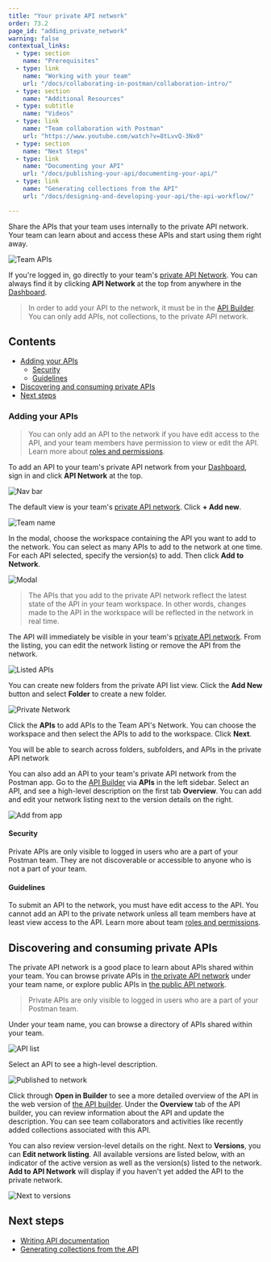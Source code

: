 ```yaml
---
title: "Your private API network"
order: 73.2
page_id: "adding_private_network"
warning: false
contextual_links:
  - type: section
    name: "Prerequisites"
  - type: link
    name: "Working with your team"
    url: "/docs/collaborating-in-postman/collaboration-intro/"
  - type: section
    name: "Additional Resources"
  - type: subtitle
    name: "Videos"
  - type: link
    name: "Team collaboration with Postman"
    url: "https://www.youtube.com/watch?v=8tLvvQ-3Nx0"
  - type: section
    name: "Next Steps"
  - type: link
    name: "Documenting your API"
    url: "/docs/publishing-your-api/documenting-your-api/"
  - type: link
    name: "Generating collections from the API"
    url: "/docs/designing-and-developing-your-api/the-api-workflow/"

---
```


Share the APIs that your team uses internally to the private API network. Your team can learn about and access these APIs and start using them right away.

![Team APIs](https://assets.postman.com/postman-docs/privNetworkAPIlist.png)

If you're logged in, go directly to your team's [private API Network](https://go.postman.co/network/private). You can always find it by clicking __API Network__ at the top from anywhere in the [Dashboard](https://go.postman.co).

> In order to add your API to the network, it must be in the [API Builder](/docs/designing-and-developing-your-api/the-api-workflow/). You can only add APIs, not collections, to the private API network.

## Contents

* [Adding your APIs](#adding-your-apis)
    * [Security](#security)
    * [Guidelines](#guidelines)
* [Discovering and consuming private APIs](#discovering-and-consuming-private-apis)
* [Next steps](#next-steps)

### Adding your APIs

> You can only add an API to the network if you have edit access to the API, and your team members have permission to view or edit the API. Learn more about [roles and permissions](/docs/collaborating-in-postman/roles-and-permissions/).

To add an API to your team's private API network from your [Dashboard](https://go.postman.co), sign in and click **API Network** at the top.

![Nav bar](https://assets.postman.com/postman-docs/Network+in+nav+bar.jpg)

The default view is your team's [private API network](https://go.postman.co/network/private). Click **+ Add new**.

![Team name](https://assets.postman.com/postman-docs/privNetworkAddNew.png)

In the modal, choose the workspace containing the API you want to add to the network. You can select as many APIs to add to the network at one time. For each API selected, specify the version(s) to add. Then click **Add to Network**.

![Modal](https://assets.postman.com/postman-docs/privNetwork2AddNetwork.png)

> The APIs that you add to the private API network reflect the latest state of the API in your team workspace. In other words, changes made to the API in the workspace will be reflected in the network in real time.

The API will immediately be visible in your team's [private API network](https://go.postman.co/network/private). From the listing, you can edit the network listing or remove the API from the network.

![Listed APIs](https://assets.postman.com/postman-docs/privNetworkEditListing.png)

You can create new folders from the private API list view. Click the __Add New__ button and select __Folder__ to create a new folder.

![Private Network](https://assets.postman.com/postman-docs/private-network.jpg)

Click the __APIs__ to add APIs to the Team API's Network. You can choose the workspace and then select the APIs to add to the workspace. Click __Next__.

You will be able to search across folders, subfolders, and APIs in the private API network

You can also add an API to your team's private API network from the Postman app. Go to the [API Builder](/docs/postman/design-and-develop-apis/the-api-workflow/) via **APIs** in the left sidebar. Select an API, and see a high-level description on the first tab **Overview**. You can add and edit your network listing next to the version details on the right.

![Add from app](https://assets.postman.com/postman-docs/privNetworkInAppAdd.png)

#### Security

Private APIs are only visible to logged in users who are a part of your Postman team. They are not discoverable or accessible to anyone who is not a part of your team.

#### Guidelines

To submit an API to the network, you must have edit access to the API. You cannot add an API to the private network unless all team members have at least view access to the API. Learn more about team [roles and permissions](/docs/collaborating-in-postman/roles-and-permissions/).

## Discovering and consuming private APIs

The private API network is a good place to learn about APIs shared within your team. You can browse private APIs in [the private API network](https://go.postman.co/network/private) under your team name, or explore public APIs in [the public API network](https://explore.postman.com/).

> Private APIs are only visible to logged in users who are a part of your Postman team.

Under your team name, you can browse a directory of APIs shared within your team.

![API list](https://assets.postman.com/postman-docs/privNetworkAPIlist.png)

Select an API to see a high-level description.

![Published to network](https://assets.postman.com/postman-docs/privNetworkHighOverview.png)

Click through **Open in Builder** to see a more detailed overview of the API in the web version of [the API builder](/docs/designing-and-developing-your-api/the-api-workflow/). Under the **Overview** tab of the API builder, you can review information about the API and update the description. You can see team collaborators and activities like recently added collections associated with this API.

You can also review version-level details on the right. Next to **Versions**, you can **Edit network listing**. All available versions are listed below, with an indicator of the active version as well as the version(s) listed to the network. **Add to API Network** will display if you haven't yet added the API to the private network.

![Next to versions](https://assets.postman.com/postman-docs/privNetworkEditNetworkListing.png)

## Next steps

* [Writing API documentation](/docs/publishing-your-api/authoring-your-documentation/)
* [Generating collections from the API](/docs/designing-and-developing-your-api/the-api-workflow/)
